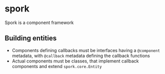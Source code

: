 # spork
Spork is a component framework

## Building entities
* Components defining callbacks must be interfaces having a `@component` metadata, with `@callback` metadata defining the callback functions
* Actual components must be classes, that implement callback components and extend `spork.core.Entity`